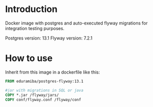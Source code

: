 # Introduction

Docker image with postgres and auto-executed flyway migrations for integration testing purposes.

Postgres version: 13.1
Flyway version: 7.2.1

# How to use

Inherit from this image in a dockerfile like this:

```Dockerfile
FROM eduramiba/postgres-flyway:13.1

#jar with migrations in SQL or java
COPY *.jar /flyway/jars/
COPY conf/flyway.conf /flyway/conf
```
